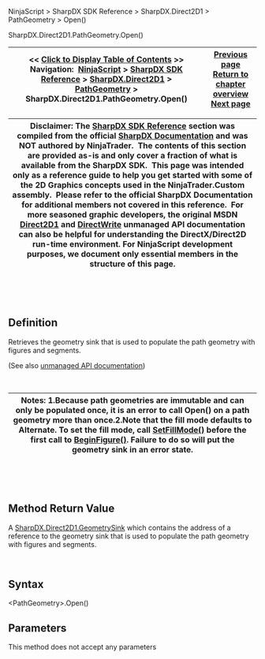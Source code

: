 ﻿


NinjaScript \> SharpDX SDK Reference \> SharpDX.Direct2D1 \> PathGeometry \> Open()






















SharpDX.Direct2D1\.PathGeometry.Open()







| \<\< [Click to Display Table of Contents](sharpdx_direct2d1_pathgeometry_open.md) \>\> **Navigation:**     [NinjaScript](ninjascript.md) \> [SharpDX SDK Reference](sharpdx_sdk_reference.md) \> [SharpDX.Direct2D1](sharpdx_direct2d1.md) \> [PathGeometry](sharpdx_direct2d1_pathgeometry.md) \> SharpDX.Direct2D1\.PathGeometry.Open() | [Previous page](sharpdx_direct2d1_pathgeometry_getbounds.md) [Return to chapter overview](sharpdx_direct2d1_pathgeometry.md) [Next page](sharpdx_direct2d1_pathgeometry_segmentcount.md) |
| --- | --- |













| Disclaimer: The [SharpDX SDK Reference](sharpdx_sdk_reference.md) section was compiled from the official [SharpDX Documentation](http://sharpdx.org/) and was NOT authored by NinjaTrader.  The contents of this section are provided as\-is and only cover a fraction of what is available from the SharpDX SDK.  This page was intended only as a reference guide to help you get started with some of the 2D Graphics concepts used in the NinjaTrader.Custom assembly.  Please refer to the official SharpDX Documentation for additional members not covered in this reference.  For more seasoned graphic developers, the original MSDN [Direct2D1](https://msdn.microsoft.com/en-us/library/windows/desktop/dd370990.aspx) and [DirectWrite](https://msdn.microsoft.com/en-us/library/windows/desktop/dd368038.aspx) unmanaged API documentation can also be helpful for understanding the DirectX/Direct2D run\-time environment. For NinjaScript development purposes, we document only essential members in the structure of this page. |
| --- |



 


 


## Definition


Retrieves the geometry sink that is used to populate the path geometry with figures and segments. 


(See also [unmanaged API documentation](http://msdn.microsoft.com/en-us/library/dd371522.aspx))


 




| Notes: 1\.Because path geometries are immutable and can only be populated once, it is an error to call Open() on a path geometry more than once.2\.Note that the fill mode defaults to Alternate. To set the fill mode, call [SetFillMode()](sharpdx_direct2d1_geometrysink_setfillmode.md) before the first call to [BeginFigure()](sharpdx_direct2d1_geometrysink_addlines.md). Failure to do so will put the geometry sink in an error state. |
| --- |



 


 


## Method Return Value


A [SharpDX.Direct2D1\.GeometrySink](sharpdx_direct2d1_geometrysink.md) which contains the address of a reference to the geometry sink that is used to populate the path geometry with figures and segments.


 


## Syntax


\<PathGeometry\>.Open()


## Parameters


This method does not accept any parameters








